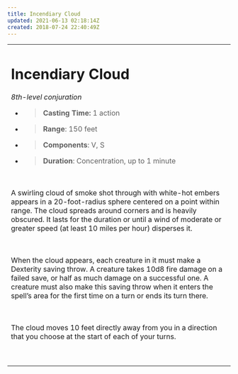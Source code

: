 ```yaml
---
title: Incendiary Cloud
updated: 2021-06-13 02:18:14Z
created: 2018-07-24 22:40:49Z
---
```


<table><tbody><tr class="odd"><td><h1 id="incendiary-cloud"><strong>Incendiary Cloud</strong></h1><p><em>8th-level conjuration</em></p><ul><li><blockquote><p><strong>Casting Time:</strong> 1 action</p></blockquote></li><li><blockquote><p><strong>Range</strong>: 150 feet</p></blockquote></li><li><blockquote><p><strong>Components</strong>: V, S</p></blockquote></li><li><blockquote><p><strong>Duration</strong>: Concentration, up to 1 minute</p></blockquote></li></ul><p> </p><p>A swirling cloud of smoke shot through with white-hot embers appears in a 20-foot-radius sphere centered on a point within range. The cloud spreads around corners and is heavily obscured. It lasts for the duration or until a wind of moderate or greater speed (at least 10 miles per hour) disperses it.</p><p> </p><p>When the cloud appears, each creature in it must make a Dexterity saving throw. A creature takes 10d8 fire damage on a failed save, or half as much damage on a successful one. A creature must also make this saving throw when it enters the spell’s area for the first time on a turn or ends its turn there.</p><p> </p><p>The cloud moves 10 feet directly away from you in a direction that you choose at the start of each of your turns.</p><p> </p></td></tr></tbody></table>